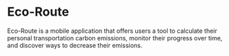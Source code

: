 # Eco-Route
Eco-Route is a mobile application that offers users a tool to calculate their personal transportation carbon emissions, monitor their progress over time, and discover ways to decrease their emissions.

